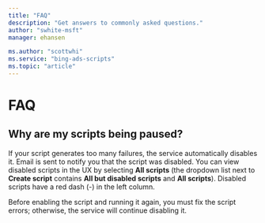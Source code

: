 ```yaml
---
title: "FAQ"
description: "Get answers to commonly asked questions."
author: "swhite-msft"
manager: ehansen

ms.author: "scottwhi"
ms.service: "bing-ads-scripts"
ms.topic: "article"
---
```


# FAQ

## Why are my scripts being paused?

If your script generates too many failures, the service automatically disables it. Email is sent to notify you that the script was disabled. You can view disabled scripts in the UX by selecting **All scripts** (the dropdown list next to **Create script** contains **All but disabled scripts** and **All scripts**). Disabled scripts have a red dash (-) in the left column. 

Before enabling the script and running it again, you must fix the script errors; otherwise, the service will continue disabling it.

